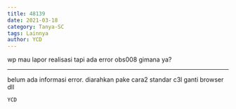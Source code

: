 ```yaml
---
title: 48139
date: 2021-03-18
category: Tanya-SC
tags: Lainnya
author: YCD
---
```


wp mau lapor realisasi tapi ada error obs008 gimana ya?

---

belum ada informasi error. diarahkan pake cara2 standar c3l ganti browser dll

`YCD`
